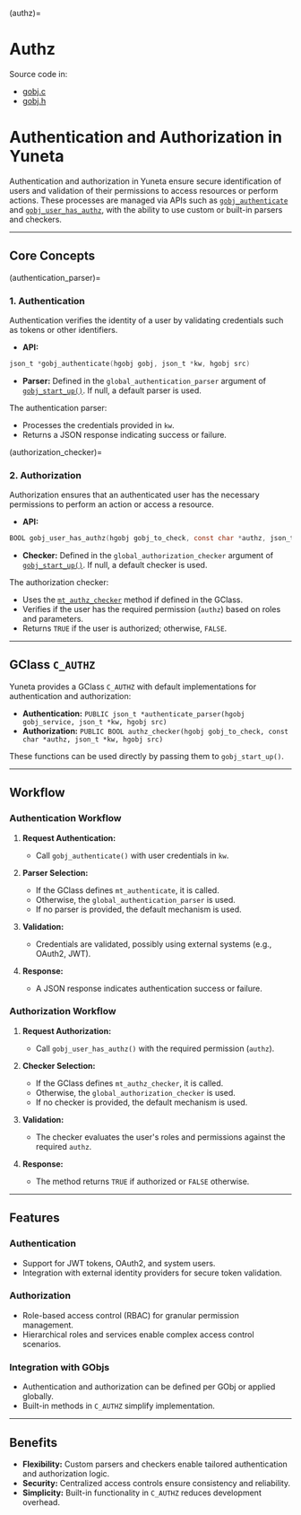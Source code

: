 (authz)=

# **Authz**

Source code in:
- [gobj.c](https://github.com/artgins/yunetas/blob/main/kernel/c/gobj-c/src/gobj.c)
- [gobj.h](https://github.com/artgins/yunetas/blob/main/kernel/c/gobj-c/src/gobj.h)

# Authentication and Authorization in Yuneta

Authentication and authorization in Yuneta ensure secure identification of users and
validation of their permissions to access resources or perform actions. 
These processes are managed via APIs such as [`gobj_authenticate`](#gobj_authenticate)
and [`gobj_user_has_authz`](#gobj_user_has_authz), with the ability to use custom or
built-in parsers and checkers.

---

## Core Concepts

(authentication_parser)=

### 1. **Authentication**
Authentication verifies the identity of a user by validating credentials such as tokens or other identifiers.

- **API:** 
```C
json_t *gobj_authenticate(hgobj gobj, json_t *kw, hgobj src)
```

- **Parser:** Defined in the `global_authentication_parser` argument of 
  [`gobj_start_up()`](#gobj_start_up). If null, a default parser is used.

The authentication parser:
- Processes the credentials provided in `kw`.
- Returns a JSON response indicating success or failure.

(authorization_checker)=

### 2. **Authorization**
Authorization ensures that an authenticated user has the necessary permissions to perform an action or access a resource.

- **API:**

```c
BOOL gobj_user_has_authz(hgobj gobj_to_check, const char *authz, json_t *kw, hgobj src)
```

- **Checker:** Defined in the `global_authorization_checker` argument of
  [`gobj_start_up()`](#gobj_start_up). If null, a default checker is used.

The authorization checker:
- Uses the [`mt_authz_checker`](#mt_authz_checker) method if defined in the GClass.
- Verifies if the user has the required permission (`authz`) based on roles and parameters.
- Returns `TRUE` if the user is authorized; otherwise, `FALSE`.

---

## GClass `C_AUTHZ`

Yuneta provides a GClass `C_AUTHZ` with default implementations for authentication and authorization:
- **Authentication:** `PUBLIC json_t *authenticate_parser(hgobj gobj_service, json_t *kw, hgobj src)`
- **Authorization:** `PUBLIC BOOL authz_checker(hgobj gobj_to_check, const char *authz, json_t *kw, hgobj src)`

These functions can be used directly by passing them to `gobj_start_up()`.

---

## Workflow

### Authentication Workflow

1. **Request Authentication:**
    - Call `gobj_authenticate()` with user credentials in `kw`.

2. **Parser Selection:**
    - If the GClass defines `mt_authenticate`, it is called.
    - Otherwise, the `global_authentication_parser` is used.
    - If no parser is provided, the default mechanism is used.

3. **Validation:**
    - Credentials are validated, possibly using external systems (e.g., OAuth2, JWT).

4. **Response:**
    - A JSON response indicates authentication success or failure.

### Authorization Workflow

1. **Request Authorization:**
    - Call `gobj_user_has_authz()` with the required permission (`authz`).

2. **Checker Selection:**
    - If the GClass defines `mt_authz_checker`, it is called.
    - Otherwise, the `global_authorization_checker` is used.
    - If no checker is provided, the default mechanism is used.

3. **Validation:**
    - The checker evaluates the user's roles and permissions against the required `authz`.

4. **Response:**
    - The method returns `TRUE` if authorized or `FALSE` otherwise.

---

## Features

### Authentication
- Support for JWT tokens, OAuth2, and system users.
- Integration with external identity providers for secure token validation.

### Authorization
- Role-based access control (RBAC) for granular permission management.
- Hierarchical roles and services enable complex access control scenarios.

### Integration with GObjs
- Authentication and authorization can be defined per GObj or applied globally.
- Built-in methods in `C_AUTHZ` simplify implementation.

---

## Benefits

- **Flexibility:** Custom parsers and checkers enable tailored authentication and authorization logic.
- **Security:** Centralized access controls ensure consistency and reliability.
- **Simplicity:** Built-in functionality in `C_AUTHZ` reduces development overhead.
